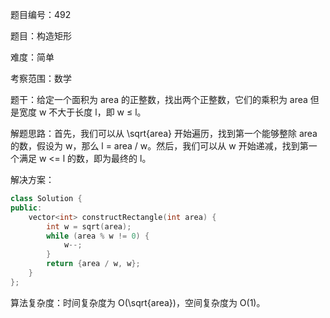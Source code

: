 题目编号：492

题目：构造矩形

难度：简单

考察范围：数学

题干：给定一个面积为 area 的正整数，找出两个正整数，它们的乘积为 area 但是宽度 w 不大于长度 l，即 w ≤ l。

解题思路：首先，我们可以从 \sqrt{area} 开始遍历，找到第一个能够整除 area 的数，假设为 w，那么 l = area / w。然后，我们可以从 w 开始递减，找到第一个满足 w <= l 的数，即为最终的 l。

解决方案：

```cpp
class Solution {
public:
    vector<int> constructRectangle(int area) {
        int w = sqrt(area);
        while (area % w != 0) {
            w--;
        }
        return {area / w, w};
    }
};
```

算法复杂度：时间复杂度为 O(\sqrt{area})，空间复杂度为 O(1)。